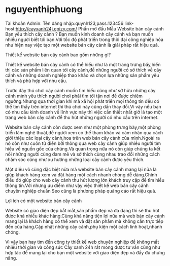 # nguyenthiphuong
Tài khoản Admin: Tên đăng nhập:quynh123,pass:123456
link-host:http://cayxanh24j.epizy.com/
Phần mở đầu
Mẫu Website bán cây cảnh
Bạn yêu thích cây cảnh ? Bạn muốn kinh doanh cây cảnh và bạn muốn nhiều người biết tới bạn.Với tốc độ phát triển trong thời đại công nghiệp hóa như hiện nay việc tạo một website bán cây cảnh là giải pháp rất hiệu quả.

Thiết kế website bán cây cảnh bao gồm những gì?

Thiết kế website bán cây cảnh có thể hiểu như là một trang trưng bầy,hiển thị các sản phẩm liên quan tới cây cảnh,để những người có sở thích về cây cảnh và những doanh nghiệp thao khảo và chọn lựa những sản phẩm yêu thích và phù hợp với nhu cầu.

Trước đây thú chơi cây cảnh muốn tìm hiểu cũng như sở hữu những cây cảnh mình yêu thích người chơi phải tìm tới tận nơi để được chiêm ngưỡng.Nhưng qua thời gian khi mà xã hội phát triển mọi thông tin đều có thể tìm thấy trên internet thì thú chơi này cũng dần thay đổi.Vì vậy nếu bạn có nhu cầu kinh doanh về lĩnh vực này thì việc cần thiết nhất giờ là tạo một trang web bán cây cảnh để thu hút những người có nhu cầu trên internet.

Website bán cây cảnh còn được xem như một phòng trưng bày,một phòng triển lãm nghệ thuật,để người xem có thể tham khảo và cảm nhận qua cách giới thiệu các loại cây cảnh,hoa trên web bán cây cảnh của mình.Ngoài ra nó còn như cuốn từ điển bởi thông qua web cây cảnh giúp nhiều người tìm hiểu về nguồn gốc của chúng.Và quan trọng nữa nó còn giúp chúng ta kết nối những người cùng đam mê và sở thích cùng nhau trao đổi những cách chăm sóc cũng như xu hướng những loại cây cảnh được yêu thích.

Một điều vô cùng đặc biệt nữa mà website bán cây cảnh mang lại nữa là giúp khách hàng xem và đặt hàng một cách nhanh chóng dễ dàng.Chính điều đó giúp cho web cây cảnh thu hút lượng lớn khách truy cập để tìm hiểu thông tin.Với nhưng ưu điểm như vậy việc thiết kế web bán cây cảnh chuyên nghiệp chuẩn Seo cũng là phương pháp quảng cáo rất hiệu quả.

Lợi ích có một website bán cây cảnh

Website có giao diện đẹp bắt mắt,sản phẩm đẹp và đa dạng thì sẽ thu hút được khá nhiều khác hàng.Cùng khả năng tiện lợi nữa mà web bán cây cảnh mang lại là khách hàng có thể xem và đặt sản phẩm mà không cần trực tiếp đến của hàng.Cập nhật những cây cảnh,phụ kiện một cách linh hoạt,nhanh chóng.

Vì vậy bạn hay tìm đến công ty thiết kế web chuyên nghiệp để không mất nhiều thời gian và công sức Cây xanh 24h rất mong được tư vấn cũng như hợp tác để mang lại cho bạn một website với giao diện đẹp và đầy đủ chứng năng.

